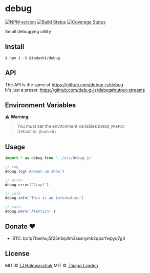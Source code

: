 # debug

[![NPM version][npm-img]][npm]
[![Build Status][ci-img]][ci]
[![Coverage Status][coveralls-img]][coveralls]


[npm-img]:         https://img.shields.io/npm/v/@tadashi/debug.svg
[npm]:             https://www.npmjs.com/package/@tadashi/debug
[ci-img]:          https://github.com/lagden/debug/actions/workflows/nodejs.yml/badge.svg
[ci]:              https://github.com/lagden/debug/actions/workflows/nodejs.yml
[coveralls-img]:   https://coveralls.io/repos/github/lagden/debug/badge.svg?branch=master
[coveralls]:       https://coveralls.io/github/lagden/debug?branch=master


Small debugging utility


## Install

```
$ npm i -S @tadashi/debug
```


## API

The API is the same of https://github.com/debug-js/debug  
It's just a preset: https://github.com/debug-js/debug#output-streams



## Environment Variables

⚠️ **Warning**

> You must set the environment variables `DEBUG_PREFIX`  
> Default is: `@tadashi`


## Usage

```js
import * as debug from '../src/debug.js'

// log
debug.log('Apenas um show')

// error
debug.error('Crap!')

// info
debug.info('This is an information')

// warn
debug.warn('Atention!')
```


## Donate ❤️

- BTC: bc1q7famhuj5f25n6qvlm3sssnymk2qpxrfwpyq7g4


## License

MIT © [TJ Holowaychuk](tj@vision-media.ca)
MIT © [Thiago Lagden](https://github.com/lagden)
